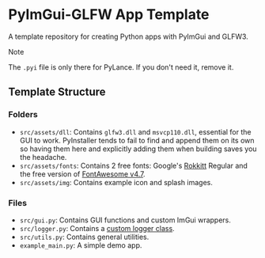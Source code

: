 # PyImGui-GLFW App Template

A template repository for creating Python apps with PyImGui and GLFW3.

>[!NOTE]
> The `.pyi` file is only there for PyLance. If you don't need it, remove it.

## Template Structure

### Folders

- `src/assets/dll`: Contains `glfw3.dll` and `msvcp110.dll`, essential for the GUI to work. PyInstaller tends to fail to find and append them on its own so having them here and explicitly adding them when building saves you the headache.
- `src/assets/fonts`: Contains 2 free fonts: Google's [Rokkitt](https://fonts.google.com/specimen/Rokkitt) Regular and the free version of [FontAwesome v4.7](https://fontawesome.com/v4/).
- `src/assets/img`: Contains example icon and splash images.

### Files

- `src/gui.py`: Contains GUI functions and custom ImGui wrappers.
- `src/logger.py`: Contains a [custom logger class](https://gist.github.com/xesdoog/73dd7aca768d2bf30099bdd3311b0e3d).
- `src/utils.py`: Contains general utilities.
- `example_main.py`: A simple demo app.
